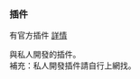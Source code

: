### 插件

有官方插件 [詳情](https://vuepress.vuejs.org/zh/plugin/#%E6%A0%B7%E4%BE%8B)

與私人開發的插件。  
補充：私人開發插件請自行上網找。